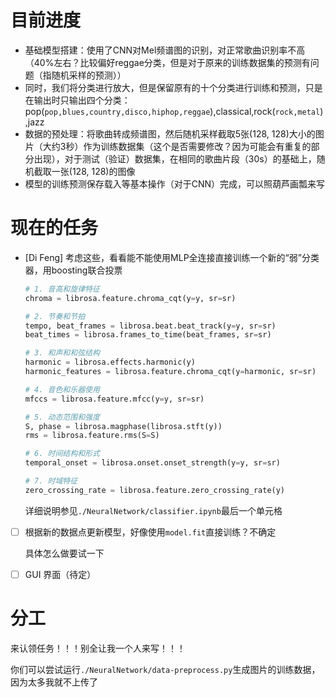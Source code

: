 # 目前进度
- 基础模型搭建：使用了CNN对Mel频谱图的识别，对正常歌曲识别率不高（40%左右？比较偏好reggae分类，但是对于原来的训练数据集的预测有问题（指随机采样的预测））
- 同时，我们将分类进行放大，但是保留原有的十个分类进行训练和预测，只是在输出时只输出四个分类：pop(`pop,blues,country,disco,hiphop,reggae`),classical,rock(`rock,metal`),jazz
- 数据的预处理：将歌曲转成频谱图，然后随机采样截取5张(128, 128)大小的图片（大约3秒）作为训练数据集（这个是否需要修改？因为可能会有重复的部分出现），对于测试（验证）数据集，在相同的歌曲片段（30s）的基础上，随机截取一张(128, 128)的图像
- 模型的训练预测保存载入等基本操作（对于CNN）完成，可以照葫芦画瓢来写

# 现在的任务
- [Di Feng] 考虑这些，看看能不能使用MLP全连接直接训练一个新的“弱”分类器，用boosting联合投票
    ```python
    # 1. 音高和旋律特征
    chroma = librosa.feature.chroma_cqt(y=y, sr=sr)
    
    # 2. 节奏和节拍
    tempo, beat_frames = librosa.beat.beat_track(y=y, sr=sr)
    beat_times = librosa.frames_to_time(beat_frames, sr=sr)
    
    # 3. 和声和和弦结构
    harmonic = librosa.effects.harmonic(y)
    harmonic_features = librosa.feature.chroma_cqt(y=harmonic, sr=sr)
    
    # 4. 音色和乐器使用
    mfccs = librosa.feature.mfcc(y=y, sr=sr)
    
    # 5. 动态范围和强度
    S, phase = librosa.magphase(librosa.stft(y))
    rms = librosa.feature.rms(S=S)
    
    # 6. 时间结构和形式
    temporal_onset = librosa.onset.onset_strength(y=y, sr=sr)
    
    # 7. 时域特征
    zero_crossing_rate = librosa.feature.zero_crossing_rate(y)
    ```
    详细说明参见`./NeuralNetwork/classifier.ipynb`最后一个单元格
- [ ] 根据新的数据点更新模型，好像使用`model.fit`直接训练？不确定

    具体怎么做要试一下
- [ ] GUI 界面（待定）

# 分工

来认领任务！！！别全让我一个人来写！！！

你们可以尝试运行`./NeuralNetwork/data-preprocess.py`生成图片的训练数据，因为太多我就不上传了
